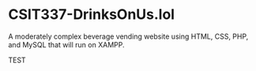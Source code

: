 # CSIT337-DrinksOnUs.lol
A moderately complex beverage vending website using HTML, CSS, PHP, and MySQL that will run on XAMPP. 

TEST